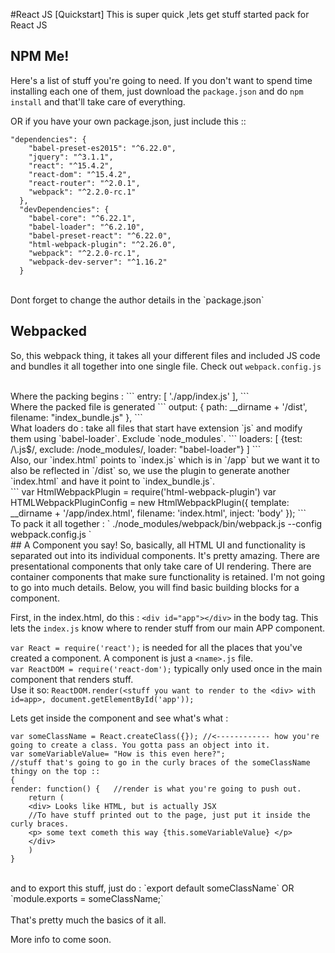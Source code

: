 #React JS [Quickstart]
This is super quick ,lets get stuff started pack for React JS


## NPM Me!
Here's a list of stuff you're going to need. If you don't want to spend time installing each one of them, just download the `package.json` and do `npm install` and that'll take care of everything.

OR if you have your own package.json, just include this ::

```
"dependencies": {
    "babel-preset-es2015": "^6.22.0",
    "jquery": "^3.1.1",
    "react": "^15.4.2",
    "react-dom": "^15.4.2",
    "react-router": "^2.0.1",
    "webpack": "^2.2.0-rc.1"
  },
  "devDependencies": {
    "babel-core": "^6.22.1",
    "babel-loader": "^6.2.10",
    "babel-preset-react": "^6.22.0",
    "html-webpack-plugin": "^2.26.0",
    "webpack": "^2.2.0-rc.1",
    "webpack-dev-server": "^1.16.2"
  }
```

</br>
Dont forget to change the author details in the `package.json`

## Webpacked
So, this webpack thing, it takes all your different files and included JS code and bundles it all together into one single file.
Check out `webpack.config.js`

</br>
Where the packing begins : 
```
entry: [
    './app/index.js'
  ],
  ```
 </br>
 Where the packed file is generated
 ```
 output: {
    path: __dirname + '/dist',
    filename: "index_bundle.js"
  },
  ```
  </br>
  What loaders do : take all files that start have extension `js` and modify them using `babel-loader`. Exclude `node_modules`.
  ```
  loaders: [
      {test: /\.js$/, exclude: /node_modules/, loader: "babel-loader"}
    ]
  ```
  </br>
  Also, our `index.html` points to `index.js` which is in `/app` but we want it to also be reflected in `/dist` so, we use the plugin to generate another `index.html` and have it point to `index_bundle.js`.
  </br>
  ```
  var HtmlWebpackPlugin = require('html-webpack-plugin')
var HTMLWebpackPluginConfig = new HtmlWebpackPlugin({
  template: __dirname + '/app/index.html',
  filename: 'index.html',
  inject: 'body'
});
```
</br>
To pack it all together : ` ./node_modules/webpack/bin/webpack.js --config webpack.config.js `
</br>
## A Component you say!
So, basically, all HTML UI and functionality is separated out into its individual components. It's pretty amazing. There are presentational components that only take care of UI rendering. There are container components that make sure functionality is retained. I'm not going to go into much details. Below, you will find basic building blocks for a component.

First, in the index.html, do this : `<div id="app"></div>` in the body tag. This lets the `index.js` know where to render stuff from our main APP component.
</br>

`var React = require('react');` is needed for all the places that you've created a component. A component is just a `<name>.js` file.
</br>
`var ReactDOM = require('react-dom');` typically only used once in the main component that renders stuff.</br>
Use it so: `ReactDOM.render(<stuff you want to render to the <div> with id=app>, document.getElementById('app'));`</br>

Lets get inside the component and see what's what :
```
var someClassName = React.createClass({}); //<------------ how you're going to create a class. You gotta pass an object into it.
var someVariableValue= "How is this even here?";
//stuff that's going to go in the curly braces of the someClassName thingy on the top ::
{
render: function() {   //render is what you're going to push out.
    return (
    <div> Looks like HTML, but is actually JSX 
    //To have stuff printed out to the page, just put it inside the curly braces.
    <p> some text cometh this way {this.someVariableValue} </p>
    </div>
    )
}
```
</br>
and to export this stuff, just do : `export default someClassName` OR `module.exports = someClassName;` </br>

</br>
That's pretty much the basics of it all.

More info to come soon.


  
 
